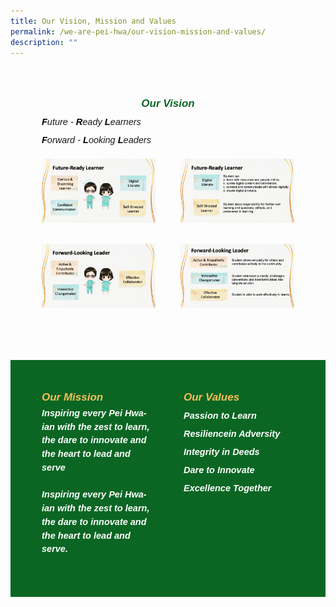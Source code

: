 ```yaml
---
title: Our Vision, Mission and Values
permalink: /we-are-pei-hwa/our-vision-mission-and-values/
description: ""
---
```

<div style="padding:50px;" class="container"> 
		<h6 style="font-weight: bold;margin: 0;color:#0B6623;text-align:center;font-family:sans-serif;font-size:17px;"><strong style="color:#0B6623;font-weight:bold;font-family:sans-serif;font-size:17px;">Our Vision</strong></h6> 
		<p style="font-size:14.5px; line-height:1.5 ;margin-top:5px; font-family:sans-serif;font-style: italic;"><strong style="font-size:14.5px; line-height:2;margin-top:15px; font-family:sans-serif;color:black;">F</strong>uture - <strong style="font-size:14.5px; line-height:2;margin-top:15px; font-family: font-family:sans-serif;color:black;">R</strong>eady&nbsp;<strong style="font-size:14.5px; line-height:2;margin-top:15px; font-family:sans-serif;color:black;">L</strong>earners <br>
<strong style="font-size:14.5px; line-height:2;margin-top:15px; font-family:sans-serif;color:black;">F</strong>orward - <strong style="font-size:14.5px; line-height:2;margin-top:15px; font-family:sans-serif;color:black;">L</strong>ooking <strong style="font-size:14.5px; line-height:2;margin-top:15px; font-family:sans-serif;color:black;">L</strong>eaders</p> 
<div style="display: flex; flex-wrap: wrap; justify-content: space-between; max-width: 800px; margin: 0 auto;" class="image-container">
	<div style="width: 45%; margin-bottom: 20px; box-sizing: border-box; text-align: center;" class="image-box">
    <img style="width: 100%; margin-bottom: 10px;" alt="Image 1" src="https://raw.githubusercontent.com/isomerpages/moe-peihwasec/staging/images/We%20Are%20Pei%20Hwa/vision01.png">
  </div>
	<div style="width: 45%; margin-bottom: 20px; box-sizing: border-box; text-align: center;" class="image-box">
    <img style="width: 100%; margin-bottom: 10px;" alt="Image 1" src="https://raw.githubusercontent.com/isomerpages/moe-peihwasec/staging/images/We%20Are%20Pei%20Hwa/vision02.png">
  </div>
	<div style="width: 45%; margin-bottom: 20px; box-sizing: border-box; text-align: center;" class="image-box">
    <img style="width: 100%; margin-bottom: 10px;" alt="Image 1" src="https://raw.githubusercontent.com/isomerpages/moe-peihwasec/staging/images/We%20Are%20Pei%20Hwa/vision03.png">
  </div>
	<div style="width: 45%; margin-bottom: 20px; box-sizing: border-box; text-align: center;" class="image-box">
    <img style="width: 100%; margin-bottom: 10px;" alt="Image 1" src="https://raw.githubusercontent.com/isomerpages/moe-peihwasec/staging/images/We%20Are%20Pei%20Hwa/vision-04.png">
  </div>
</div>
		
</div>

<div style="padding:50px;display: flex; flex: 1; gap: 50px;background-color:#0B6623;" class="container"> 
	<div style="flex: 1;" class="column"> 
		<h6 style="margin: 0;color:#F8BF58;font-family:sans-serif;font-size:17px;"><strong style="color:#F8BF58;font-weight:bold;font-family:sans-serif;font-size:17px;">Our Mission</strong></h6> 
		<p style="font-size:14.5px; line-height:1.5 ;margin-top:5px; font-family:sans-serif;font-style: italic;font-weight: bold;color: white;">Inspiring every Pei Hwa-ian with the zest to learn, the dare to innovate and the heart to lead and serve<br><br>
Inspiring every Pei Hwa-ian with the zest to learn, the dare to innovate and the heart to lead and serve.
</p> 
</div>

<div style="flex: 1;" class="column"> 
		<h6 style="margin: 0;color:#F8BF58;;font-family:sans-serif;font-size:17px;"><strong style="color:#F8BF58;font-weight:bold;;font-family:sans-serif;font-size:17px;">Our Values</strong></h6> 
		<p style="font-size:14.5px; line-height:1.5 ;margin-top:5px; font-family:sans-serif;font-style: italic;font-weight: bold;color:white;"><strong style="font-size:14.5px; line-height:2;margin-top:15px; font-family:sans-serif;color:white;">Passion </strong> to Learn 
<br><strong style="font-size:14.5px; line-height:2;margin-top:15px; font-family:sans-serif;color:white;">Resilience</strong>in Adversity
<br><strong style="font-size:14.5px; line-height:2;margin-top:15px; font-family:sans-serif;color:white;">Integrity </strong>in Deeds <br>
<strong style="font-size:14.5px; line-height:2;margin-top:15px; font-family:sans-serif;color:white;">Dare </strong>to Innovate
<br><strong style="font-size:14.5px; line-height:2;margin-top:15px; font-family:sans-serif;color:white;">Excellence </strong>Together
	</p></div> 
</div>